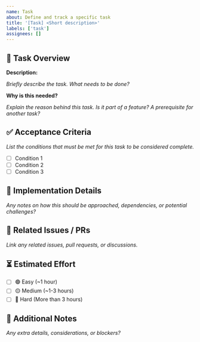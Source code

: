 ```yaml
---
name: Task
about: Define and track a specific task
title: '[Task] <Short description>'
labels: ['task']
assignees: []
---
```


## 🎯 Task Overview

**Description:**

_Briefly describe the task. What needs to be done?_

**Why is this needed?**

_Explain the reason behind this task. Is it part of a feature? A prerequisite for another task?_

## ✅ Acceptance Criteria

_List the conditions that must be met for this task to be considered complete._

- [ ] Condition 1
- [ ] Condition 2
- [ ] Condition 3

## 📌 Implementation Details

_Any notes on how this should be approached, dependencies, or potential challenges?_

## 🔗 Related Issues / PRs

_Link any related issues, pull requests, or discussions._

## ⏳ Estimated Effort

- [ ] 🟢 Easy (~1 hour)
- [ ] 🟡 Medium (~1-3 hours)
- [ ] 🔴 Hard (More than 3 hours)

## 📅 Additional Notes

_Any extra details, considerations, or blockers?_
